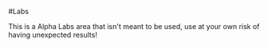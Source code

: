 #Labs

This is a Alpha Labs area that isn't meant to be used, use at your own risk of having unexpected results!
